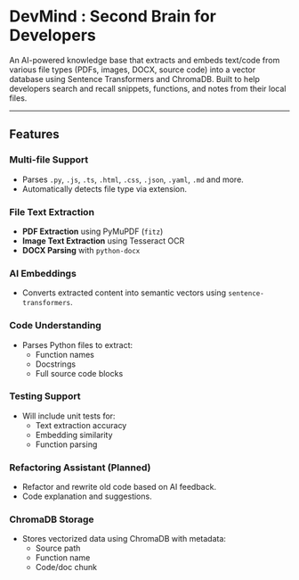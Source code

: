 # DevMind :  Second Brain for Developers

An AI-powered knowledge base that extracts and embeds text/code from various file types (PDFs, images, DOCX, source code) into a vector database using Sentence Transformers and ChromaDB. Built to help developers search and recall snippets, functions, and notes from their local files.

---

## Features

### Multi-file Support
- Parses `.py`, `.js`, `.ts`, `.html`, `.css`, `.json`, `.yaml`, `.md` and more.
- Automatically detects file type via extension.

### File Text Extraction
- **PDF Extraction** using PyMuPDF (`fitz`)
- **Image Text Extraction** using Tesseract OCR
- **DOCX Parsing** with `python-docx`

### AI Embeddings
- Converts extracted content into semantic vectors using `sentence-transformers`.

### Code Understanding
- Parses Python files to extract:
  - Function names
  - Docstrings
  - Full source code blocks

### Testing Support
- Will include unit tests for:
  - Text extraction accuracy
  - Embedding similarity
  - Function parsing

### Refactoring Assistant (Planned)
- Refactor and rewrite old code based on AI feedback.
- Code explanation and suggestions.

### ChromaDB Storage
- Stores vectorized data using ChromaDB with metadata:
  - Source path
  - Function name
  - Code/doc chunk